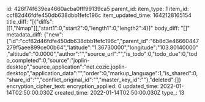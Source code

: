 id: 426f74f639ea4660acba0fff99139ca5
parent_id: 
item_type: 1
item_id: ccf82d46fdfe450db638dbb1fefc196c
item_updated_time: 1642128165154
title_diff: "[{\"diffs\":[[1,\"Nmap\"]],\"start1\":0,\"start2\":0,\"length1\":0,\"length2\":4}]"
body_diff: "[]"
metadata_diff: {"new":{"id":"ccf82d46fdfe450db638dbb1fefc196c","parent_id":"6b8d3e46660447279f5aee899ce00b64","latitude":"1.36730000","longitude":"103.80140000","altitude":"0.0000","author":"","source_url":"","is_todo":0,"todo_due":0,"todo_completed":0,"source":"joplin-desktop","source_application":"net.cozic.joplin-desktop","application_data":"","order":0,"markup_language":1,"is_shared":0,"share_id":"","conflict_original_id":"","master_key_id":""},"deleted":[]}
encryption_cipher_text: 
encryption_applied: 0
updated_time: 2022-01-14T02:50:00.030Z
created_time: 2022-01-14T02:50:00.030Z
type_: 13